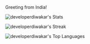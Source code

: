 Greeting from India!

![developerdiwakar's Stats](https://github-readme-stats.vercel.app/api?username=developerdiwakar&theme=vue-dark&show_icons=true&hide_border=true&count_private=false)

![developerdiwakar's Streak](https://github-readme-streak-stats.herokuapp.com/?user=developerdiwakar&theme=vue-dark&hide_border=true)

![developerdiwakar's Top Languages](https://github-readme-stats.vercel.app/api/top-langs/?username=developerdiwakar&theme=vue-dark&show_icons=true&hide_border=true&layout=compact)